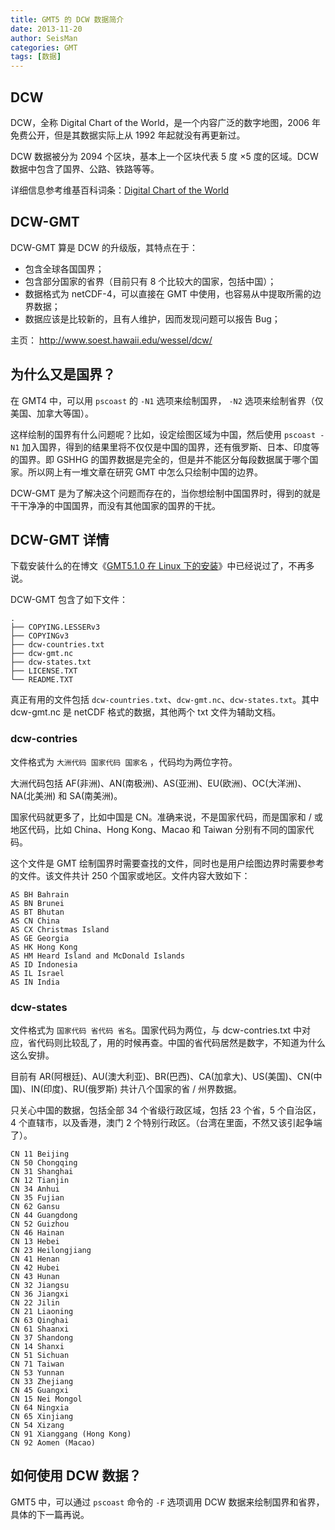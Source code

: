 ```yaml
---
title: GMT5 的 DCW 数据简介
date: 2013-11-20
author: SeisMan
categories: GMT
tags: [数据]
---
```


## DCW

DCW，全称 Digital Chart of the World，是一个内容广泛的数字地图，2006 年免费公开，但是其数据实际上从 1992 年起就没有再更新过。

DCW 数据被分为 2094 个区块，基本上一个区块代表 5 度 ×5 度的区域。DCW 数据中包含了国界、公路、铁路等等。

详细信息参考维基百科词条：[Digital Chart of the World](http://en.wikipedia.org/wiki/Digital_Chart_of_the_World)

<!--more-->

## DCW-GMT

DCW-GMT 算是 DCW 的升级版，其特点在于：

-   包含全球各国国界；
-   包含部分国家的省界（目前只有 8 个比较大的国家，包括中国）；
-   数据格式为 netCDF-4，可以直接在 GMT 中使用，也容易从中提取所需的边界数据；
-   数据应该是比较新的，且有人维护，因而发现问题可以报告 Bug；

主页： <http://www.soest.hawaii.edu/wessel/dcw/>

## 为什么又是国界？

在 GMT4 中，可以用 `pscoast` 的 `-N1` 选项来绘制国界， `-N2` 选项来绘制省界（仅美国、加拿大等国）。

这样绘制的国界有什么问题呢？比如，设定绘图区域为中国，然后使用 `pscoast -N1` 加入国界，得到的结果里将不仅仅是中国的国界，还有俄罗斯、日本、印度等的国界。即 GSHHG 的国界数据是完全的，但是并不能区分每段数据属于哪个国家。所以网上有一堆文章在研究 GMT 中怎么只绘制中国的边界。

DCW-GMT 是为了解决这个问题而存在的，当你想绘制中国国界时，得到的就是干干净净的中国国界，而没有其他国家的国界的干扰。

## DCW-GMT 详情

下载安装什么的在博文《[GMT5.1.0 在 Linux 下的安装](/install-gmt5-under-linux.html)》中已经说过了，不再多说。

DCW-GMT 包含了如下文件：

    .
    ├── COPYING.LESSERv3
    ├── COPYINGv3
    ├── dcw-countries.txt
    ├── dcw-gmt.nc
    ├── dcw-states.txt
    ├── LICENSE.TXT
    └── README.TXT

真正有用的文件包括 `dcw-countries.txt`、`dcw-gmt.nc`、`dcw-states.txt`。其中 dcw-gmt.nc 是 netCDF 格式的数据，其他两个 txt 文件为辅助文档。

### dcw-contries

文件格式为 ` 大洲代码 国家代码 国家名 ` ，代码均为两位字符。

大洲代码包括 AF(非洲)、AN(南极洲)、AS(亚洲)、EU(欧洲)、OC(大洋洲)、NA(北美洲) 和 SA(南美洲)。

国家代码就更多了，比如中国是 CN。准确来说，不是国家代码，而是国家和 / 或地区代码，比如 China、Hong Kong、Macao 和 Taiwan 分别有不同的国家代码。

这个文件是 GMT 绘制国界时需要查找的文件，同时也是用户绘图边界时需要参考的文件。该文件共计 250 个国家或地区。文件内容大致如下：

    AS BH Bahrain
    AS BN Brunei
    AS BT Bhutan
    AS CN China
    AS CX Christmas Island
    AS GE Georgia
    AS HK Hong Kong
    AS HM Heard Island and McDonald Islands
    AS ID Indonesia
    AS IL Israel
    AS IN India

### dcw-states

文件格式为 ` 国家代码 省代码 省名 `。国家代码为两位，与 dcw-contries.txt 中对应，省代码则比较乱了，用的时候再查。中国的省代码居然是数字，不知道为什么这么安排。

目前有 AR(阿根廷)、AU(澳大利亚)、BR(巴西)、CA(加拿大)、US(美国)、CN(中国)、IN(印度)、RU(俄罗斯) 共计八个国家的省 / 州界数据。

只关心中国的数据，包括全部 34 个省级行政区域，包括 23 个省，5 个自治区，4 个直辖市，以及香港，澳门 2 个特别行政区。（台湾在里面，不然又该引起争端了）。

    CN 11 Beijing
    CN 50 Chongqing
    CN 31 Shanghai
    CN 12 Tianjin
    CN 34 Anhui
    CN 35 Fujian
    CN 62 Gansu
    CN 44 Guangdong
    CN 52 Guizhou
    CN 46 Hainan
    CN 13 Hebei
    CN 23 Heilongjiang
    CN 41 Henan
    CN 42 Hubei
    CN 43 Hunan
    CN 32 Jiangsu
    CN 36 Jiangxi
    CN 22 Jilin
    CN 21 Liaoning
    CN 63 Qinghai
    CN 61 Shaanxi
    CN 37 Shandong
    CN 14 Shanxi
    CN 51 Sichuan
    CN 71 Taiwan
    CN 53 Yunnan
    CN 33 Zhejiang
    CN 45 Guangxi
    CN 15 Nei Mongol
    CN 64 Ningxia
    CN 65 Xinjiang
    CN 54 Xizang
    CN 91 Xianggang (Hong Kong)
    CN 92 Aomen (Macao)

## 如何使用 DCW 数据？

GMT5 中，可以通过 `pscoast` 命令的 `-F` 选项调用 DCW 数据来绘制国界和省界，具体的下一篇再说。
